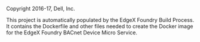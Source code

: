 Copyright 2016-17, Dell, Inc.

This project is automatically populated by the EdgeX Foundry Build Process. It contains the Dockerfile and other files needed to create the Docker image for the EdgeX Foundry BACnet Device Micro Service.
